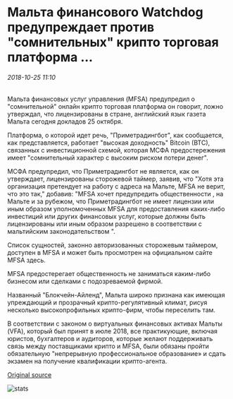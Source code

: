 # Мальта финансового Watchdog предупреждает против "сомнительных" крипто торговая платформа ...

###### 2018-10-25 11:10

Мальта финансовых услуг управления (MFSA) предупредил о "сомнительной" онлайн крипто торговая платформа он говорит, ложно утверждал, что лицензированы в стране, английский язык газета Мальта сегодня докладов 25 октября.

Платформа, о которой идет речь, "Приметрадингбот", как сообщается, как представляется, работает "высокая доходность" Bitcoin (BTC), связанных с инвестиционной схемой, которая МСФА предостережения имеет "сомнительный характер с высоким риском потери денег".

МСФА предупредил, что Приметрадингбот не является, как он утверждает, лицензированы сторожевой таймер, заявив, что "Хотя эта организация претендует на работу с адреса на Мальте, MFSA не верит, что это так," добавив: "MFSA хочет предупредить общественности , на Мальте и за рубежом, что Приметрадингбот не имеет лицензии или иным образом уполномоченных MFSA для предоставления каких-либо инвестиций или других финансовых услуг, которые должны быть лицензированы или иным образом разрешено в соответствии с мальтийским законодательством ".

Список сущностей, законно авторизованных сторожевым таймером, доступен в MFSA и может быть просмотрен на официальном сайте MFSA здесь.

MFSA предостерегает общественность не заниматься каким-либо бизнесом или сделками с подозреваемой фирмой.

Названный "Блокчейн-Айленд", Мальта широко признана как имеющая упреждающий и прозрачный крипто-регулятивный климат, рисуя несколько высокопрофильных крипто-фирм, чтобы переселить там.

В соответствии с законом о виртуальных финансовых активах Мальты (VFA), который был принят в июле 2018, все практикующие, включая юристов, бухгалтеров и аудиторов, которые желают поддерживать связь между поставщиками крипто и MFSA, были обязаны пройти обязательную "непрерывную профессиональное образование» и сдать экзамен на получение квалификации крипто-агента.

[Original source](https://cointelegraph.com/news/maltas-financial-watchdog-warns-against-dubious-crypto-trading-platform)

![stats](https://c.statcounter.com/11760860/0/a89fa40b/1/ "stats")